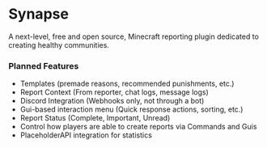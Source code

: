 # Synapse
A next-level, free and open source, Minecraft reporting plugin dedicated to creating healthy communities.

### Planned Features
* Templates (premade reasons, recommended punishments, etc.)  
* Report Context (From reporter, chat logs, message logs)  
* Discord Integration (Webhooks only, not through a bot)  
* Gui-based interaction menu (Quick response actions, sorting, etc.)  
* Report Status (Complete, Important, Unread)  
* Control how players are able to create reports via Commands and Guis  
* PlaceholderAPI integration for statistics  
